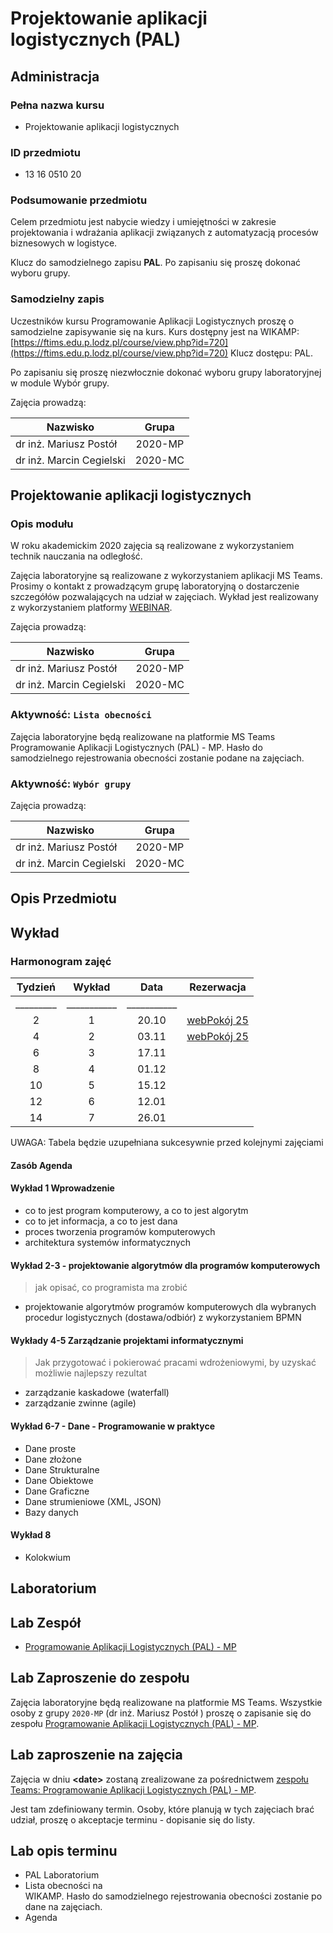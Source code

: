 # Projektowanie aplikacji logistycznych (PAL)

## Administracja

### Pełna nazwa kursu

- Projektowanie aplikacji logistycznych

### ID przedmiotu

- 13 16 0510 20

### Podsumowanie przedmiotu

Celem przedmiotu jest nabycie wiedzy i umiejętności w zakresie projektowania i wdrażania aplikacji związanych z automatyzacją procesów biznesowych w logistyce.

Klucz do samodzielnego zapisu **PAL**. Po zapisaniu się proszę dokonać wyboru grupy.

### Samodzielny zapis

Uczestników kursu Programowanie Aplikacji Logistycznych proszę o samodzielne zapisywanie się na kurs. Kurs dostępny jest na WIKAMP: [https://ftims.edu.p.lodz.pl/course/view.php?id=720](https://ftims.edu.p.lodz.pl/course/view.php?id=720) Klucz dostępu: PAL.

Po zapisaniu się proszę niezwłocznie dokonać wyboru grupy laboratoryjnej w module Wybór grupy.

Zajęcia prowadzą:

| Nazwisko                 |  Grupa  |
| ------------------------ | :-----: |
| dr inż. Mariusz Postół   | 2020-MP |
| dr inż. Marcin Cegielski | 2020-MC |

## Projektowanie aplikacji logistycznych

### Opis modułu

W roku akademickim 2020 zajęcia są realizowane z wykorzystaniem technik nauczania na odległość.

Zajęcia laboratoryjne są realizowane z wykorzystaniem aplikacji MS Teams. Prosimy o kontakt z prowadzącym grupę laboratoryjną o dostarczenie szczegółów pozwalających na udział w zajęciach.
Wykład jest realizowany z wykorzystaniem platformy [WEBINAR](https://edu.p.lodz.pl/blocks/mrbs/web/day.php?day=15&month=10&year=2020).

Zajęcia prowadzą:

| Nazwisko                 |  Grupa  |
| ------------------------ | :-----: |
| dr inż. Mariusz Postół   | 2020-MP |
| dr inż. Marcin Cegielski | 2020-MC |

### Aktywność: `Lista obecności`

Zajęcia laboratoryjne będą realizowane na platformie MS Teams Programowanie Aplikacji Logistycznych (PAL) - MP. Hasło do samodzielnego rejestrowania obecności zostanie podane na zajęciach.

### Aktywność: `Wybór grupy`

Zajęcia prowadzą:

| Nazwisko                 |  Grupa  |
| ------------------------ | :-----: |
| dr inż. Mariusz Postół   | 2020-MP |
| dr inż. Marcin Cegielski | 2020-MC |

## Opis Przedmiotu

## Wykład

### Harmonogram zajęć

|  Tydzień  |   Wykład    |    Data     |                                       Rezerwacja                                       |
| :-------: | :---------: | :---------: | :------------------------------------------------------------------------------------: |
| _________ | ___________ | ___________ |
|     2     |      1      |    20.10    | [webPokój 25](https://edu.p.lodz.pl/blocks/mrbs/web/day.php?day=15&month=10&year=2020) |
|     4     |      2      |    03.11    | [webPokój 25](https://edu.p.lodz.pl/blocks/mrbs/web/day.php?day=15&month=10&year=2020) |
|     6     |      3      |    17.11    |                                                                                        |
|     8     |      4      |    01.12    |                                                                                        |
|    10     |      5      |    15.12    |                                                                                        |
|    12     |      6      |    12.01    |                                                                                        |
|    14     |      7      |    26.01    |                                                                                        |

UWAGA: Tabela będzie uzupełniana sukcesywnie przed kolejnymi zajęciami

#### Zasób Agenda

#### Wykład 1 Wprowadzenie

- co to jest program komputerowy, a co to jest algorytm
- co to jet informacja, a co to jest dana
- proces tworzenia programów komputerowych
- architektura systemów informatycznych

#### Wykład 2-3 - projektowanie algorytmów dla programów komputerowych

> jak opisać, co programista ma zrobić

- projektowanie algorytmów programów komputerowych dla wybranych procedur logistycznych (dostawa/odbiór) z wykorzystaniem BPMN

#### Wykłady 4-5 Zarządzanie projektami informatycznymi

> Jak przygotować i pokierować pracami wdrożeniowymi, by uzyskać możliwie najlepszy rezultat

- zarządzanie kaskadowe (waterfall)
- zarządzanie zwinne (agile)

#### Wykład 6-7 - Dane - Programowanie w praktyce

- Dane proste
- Dane złożone
- Dane Strukturalne
- Dane Obiektowe
- Dane Graficzne
- Dane strumieniowe (XML, JSON)
- Bazy danych

#### Wykład 8

- Kolokwium

## Laboratorium

## Lab Zespół

- [Programowanie Aplikacji Logistycznych (PAL) - MP](https://teams.microsoft.com/l/team/19%3ad833dcead01c45949e23c749b3cfc487%40thread.tacv2/conversations?groupId=65b4e1c4-cd59-4e38-93bb-cb37c4f5afdf&tenantId=67ea5955-9b5c-4693-a8f9-960f2a3b49bb)

## Lab Zaproszenie do zespołu

Zajęcia laboratoryjne będą realizowane na platformie MS Teams. Wszystkie osoby z grupy `2020-MP` (dr inż. Mariusz Postół ) proszę o zapisanie się do zespołu [Programowanie Aplikacji Logistycznych (PAL) - MP](https://teams.microsoft.com/l/team/19%3ad833dcead01c45949e23c749b3cfc487%40thread.tacv2/conversations?groupId=65b4e1c4-cd59-4e38-93bb-cb37c4f5afdf&tenantId=67ea5955-9b5c-4693-a8f9-960f2a3b49bb).

## Lab zaproszenie na zajęcia

Zajęcia w dniu **\<date\>** zostaną zrealizowane za pośrednictwem [zespołu Teams: Programowanie Aplikacji Logistycznych (PAL) - MP](https://teams.microsoft.com/l/team/19%3ad833dcead01c45949e23c749b3cfc487%40thread.tacv2/conversations?groupId=65b4e1c4-cd59-4e38-93bb-cb37c4f5afdf&tenantId=67ea5955-9b5c-4693-a8f9-960f2a3b49bb).

Jest tam zdefiniowany termin. Osoby, które planują w tych zajęciach brać udział, proszę o akceptacje terminu - dopisanie się do listy.

## Lab opis terminu

- PAL Laboratorium
- Lista obecności na WIKAMP. Hasło do samodzielnego rejestrowania obecności zostanie podane na zajęciach.
- Agenda
